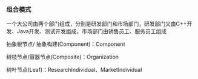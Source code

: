 ### 组合模式

一个大公司由两个部门组成，分别是研发部门和市场部门，研发部门又由C++开发、Java开发、测试开发组成，市场部门由销售员工、服务员工组成

抽象根节点/ 抽象构建(Component)：Component

树枝节点/容器节点(Composite)：Organization

树叶节点(Leaf)：ResearchIndividual、MarketIndividual
